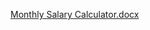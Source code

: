 [Monthly Salary Calculator.docx](https://github.com/user-attachments/files/21692927/Monthly.Salary.Calculator.docx)
